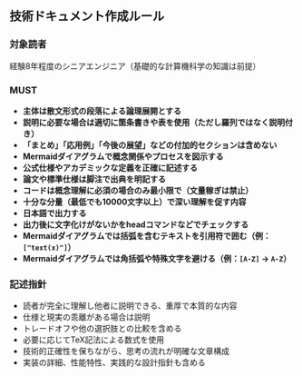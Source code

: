 ## 技術ドキュメント作成ルール

### 対象読者

経験8年程度のシニアエンジニア（基礎的な計算機科学の知識は前提）

### MUST

- **主体は散文形式の段落による論理展開とする**
- **説明に必要な場合は適切に箇条書きや表を使用（ただし羅列ではなく説明付き）**
- **「まとめ」「応用例」「今後の展望」などの付加的セクションは含めない**
- **Mermaidダイアグラムで概念関係やプロセスを図示する**
- **公式仕様やアカデミックな定義を正確に記述する**
- **論文や標準仕様は脚注で出典を明記する**
- **コードは概念理解に必須の場合のみ最小限で（文量稼ぎは禁止）**
- **十分な分量（最低でも10000文字以上）で深い理解を促す内容**
- **日本語で出力する**
- **出力後に文字化けがないかをheadコマンドなどでチェックする**
- **Mermaidダイアグラムでは括弧を含むテキストを引用符で囲む（例：`["text(x)"]`）**
- **Mermaidダイアグラムでは角括弧や特殊文字を避ける（例：`[A-Z]` → `A-Z`）**

### 記述指針

- 読者が完全に理解し他者に説明できる、重厚で本質的な内容
- 仕様と現実の乖離がある場合は説明
- トレードオフや他の選択肢との比較を含める
- 必要に応じてTeX記法による数式を使用
- 技術的正確性を保ちながら、思考の流れが明確な文章構成
- 実装の詳細、性能特性、実践的な設計指針も含める
